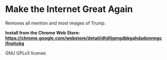# Make the Internet Great Again

Removes all mention and most images of Trump.

**Install from the Chrome Web Store: https://chrome.google.com/webstore/detail/dhjifjgmgdbkgahdadonnngcifnohckg**

GNU GPLv3 license.